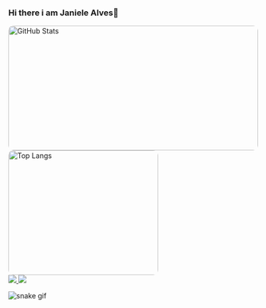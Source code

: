 ### Hi there i am Janiele Alves👋

   <div>
       <a href="https://github.com/Janiele-Alves">
        <img src="https://github-readme-stats.vercel.app/api?username=Janiele-Alves&show_icons=true&theme=radical" alt="GitHub Stats" style="border-radius: 10px; width: 500px; height:250px;" />
        <img src="https://github-readme-stats.vercel.app/api/top-langs/?username=Janiele-Alves&langs_count=8&theme=radical&layout=compact" alt="Top Langs" style="border-radius: 10px;  width: 300px; height:250px;" />
          </a>
    </div>
 
   <div>
      <a href="mailto:mariajanielece05@gmail.com">
<img src="https://img.shields.io/badge/Gmail-D14836?style=for-the-badge&logo=gmail&logoColor=white"/>
</a>
       <a href="https://www.linkedin.com/in/maria-janiele-alves-de-oliveira-3091b3226/" >
<img src="https://img.shields.io/badge/LinkedIn-0077B5?style=for-the-badge&logo=linkedin&logoColor=white">
     </a>
   </div>
   

![snake gif](https://github.com/Janiele-Alves/Janiele-Alves/blob/output/github-contribution-grid-snake.svg)

<!--
**Janiele-Alves/Janiele-Alves** is a ✨ _special_ ✨ repository because its `README.md` (this file) appears on your GitHub profile.

Here are some ideas to get you started:

- 🔭 I’m currently working on ...
- 🌱 I’m currently learning ...
- 👯 I’m looking to collaborate on ...
- 🤔 I’m looking for help with ...
- 💬 Ask me about ...
- 📫 How to reach me: ...
- 😄 Pronouns: ...
- ⚡ Fun fact: ...
-->
